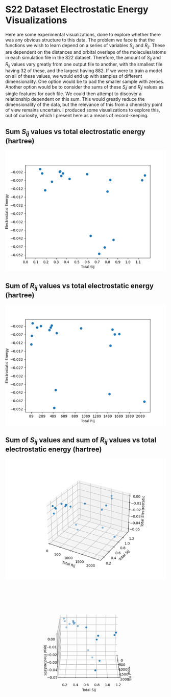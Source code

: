 # S22 Dataset Electrostatic Energy Visualizations

Here are some experimental visualizations, done to explore whether there was any obvious structure to this data. The problem we face is that the functions we wish to learn depend on a series of variables $S_{ij}$ and $R_{ij}$. These are dependent on the distances and orbital overlaps of the molecules/atoms in each simulation file in the S22 dataset. Therefore, the amount of $S_{ij}$ and $R_{ij}$ values vary greatly from one output file to another, with the smallest file having 32 of these, and the largest having 882. If we were to train a model on all of these values, we would end up with samples of different dimensionality. One option would be to pad the smaller sample with zeroes. Another option would be to consider the sums of these $S_ij$ and $R_ij$ values as single features for each file. We could then attempt to discover a relationship dependent on this sum. This would greatly reduce the dimensionality of the data, but the relevance of this from a chemistry point of view remains uncertain. I produced some visualizations to explore this, out of curiosity, which I present here as a means of record-keeping.

## Sum $S_{ij}$ values vs total electrostatic energy (hartree)
![Sij_vs_total_energy](sij_vs_total.png) 

## Sum of $R_{ij}$ values vs total electrostatic energy (hartree)
![Rij_vs_total_energy](rij_vs_total.png)

## Sum of $S_{ij}$ values and sum of $R_{ij}$ values vs total electrostatic energy (hartree)

![Sij_and_Rij_vs_total](rijandsij_vs_total.png)

![sijrijtotal_animated](rotating_scatter.gif)